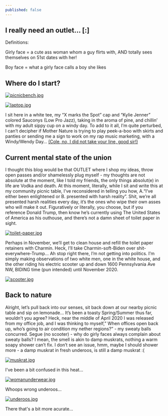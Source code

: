 ```yaml
---
published: false
---
```

## I really need an outlet... [:]

Definitions:

Girly face = a cute ass woman whom a guy flirts with, AND totally sees themselves on 51st dates with her!

Boy face = what a girly face calls a boy she likes

## Where do I start?

[![picnicbench.jpg](https://i.postimg.cc/DypQgwS9/picnicbench.jpg)](https://postimg.cc/N5TrGY7D)

[![laptop.jpg](https://i.postimg.cc/3JqpGf67/laptop.jpg)](https://postimg.cc/JGbGVxMd)

I sit here in a white tee, my “X marks the Spot” cap and “Kylie Jenner” colored Sauconys (Low Pro Jazz), taking in the aroma of pine, and chillin’ with my adult sippy cup on a windy day.  To add to it all, I’m quite perturbed, I can’t decipher if Mother Nature is trying to play peek-a-boo with skirts and panties or sending me a sign to work on my rap music marketing, with a Windy/Wendy Day…  [(Cole, no, I did not take your line, good sir!)](https://colemizestudios.com/category/how-to-rap-better/)

## Current mental state of the union 

I thought this blog would be that OUTLET where I shop my ideas, throw open passes and/or shamelessly plug myself - my thoughts are not absolute at the moment, like I told my friends, the only things absolut(e) in life are Vodka and death.  At this moment, literally, while I sit and write this at my community picnic table, I’ve reconsidered in telling you how, A.“I’ve either been enlightened or B. presented with harsh reality”.  Shit, we’re all presented harsh realities every day, it’s the ones who wipe their own asses who will make it out.  Figuratively or literally, you choose, but if you reference Donald Trump, then know he’s currently using The United States of America as his outhouse, and there’s not a damn sheet of toilet paper in sight.

[![toilet-paper.jpg](https://i.postimg.cc/3JjN8STn/toilet-paper.jpg)](https://postimg.cc/2V6rTx3Z)

Perhaps in November, we’ll get to clean house and refill the toilet paper retainers with Charmin.  Heck, I’ll take Charmin-soft-Biden over shit-everywhere-Trump…   Ah stop right there, I’m not getting into politics.  I’m simply making observations of two white men, one in the white house, and the other riding his electric scooter up and down 1600 Pennsylvania Ave NW, BIDING time (pun intended) until November 2020.

[![scooter.jpg](https://i.postimg.cc/50fFJhH5/scooter.jpg)](https://postimg.cc/kVh5FhvD)

## Back to nature

Alright, let’s pull back into our senses, sit back down at our nearby picnic table and sip on lemonade…  It’s been a toasty Spring/Summer thus far, wouldn’t you agree?  Heck, near the middle of April 2020 I was released from my office job, and I was thinking to myself,” When offices open back up, who’s going to air condition my nether regions?” - my sweaty balls concurred.  Segue (no scooter) - why do girly faces always complain about sweaty balls?  I mean, the smell is akin to damp muskrats, nothing a warm soapy shower can’t fix.  I don’t see an issue, hmm, maybe I should shower more - a damp muskrat in fresh underoos, is still a damp muskrat :(

[![muskrat.jpg](https://i.postimg.cc/xT1h8qrh/muskrat.jpg)](https://postimg.cc/V52DHfkW)

I've been a bit confused in this heat...

[![womanunderwear.jpg](https://i.postimg.cc/NMVbp8fr/womanunderwear.jpg)](https://postimg.cc/ygmFNZRV)

Whoops wrong underoos...

[![underoos.jpg](https://i.postimg.cc/sDJ729d9/underoos.jpg)](https://postimg.cc/CzzzP8Kz)

There that's a bit more acurate...












